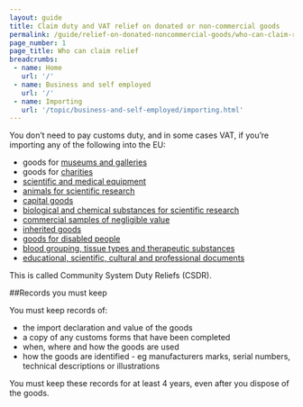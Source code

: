 ```yaml
---
layout: guide
title: Claim duty and VAT relief on donated or non-commercial goods
permalink: /guide/relief-on-donated-noncommercial-goods/who-can-claim-relief.html
page_number: 1
page_title: Who can claim relief
breadcrumbs:
 - name: Home
   url: '/'
 - name: Business and self employed
   url: '/'
 - name: Importing
   url: '/topic/business-and-self-employed/importing.html'   
---
```


You don’t need to pay customs duty, and in some cases VAT, if you’re importing any of the following into the EU:

- goods for [museums and galleries](/duty-vat-relief-importers-educational-scientific-cultural-goods/museums-and-galleries)
- goods for [charities](/duty-vat-relief-importers-educational-scientific-cultural-goods/charities) 
- [scientific and medical equipment](/scientific-instruments)
- [animals for scientific research](/duty-vat-relief-importers-educational-scientific-cultural-goods/animals-for-scientific-research)
- [capital goods](/guide/relief-on-donated-noncommercial-goods/capital-goods.html) 
- [biological and chemical substances for scientific research](/guide/relief-on-donated-noncommercial-goods/biological-chemical-substances-scientific-research.html)
- [commercial samples of negligible value](/guide/relief-on-donated-noncommercial-goods/commercial-samples.html)
- [inherited goods](/guide/relief-on-donated-noncommercial-goods/inherited-goods.html)
- [goods for disabled people](/guide/relief-on-donated-noncommercial-goods/disabled-people.html)
- [blood grouping, tissue types and therapeutic substances](/guide/relief-on-donated-noncommercial-goods/blood-grouping-tissue-types-therapeutic-substances.html)
- [educational, scientific, cultural and professional documents](/guide/relief-on-donated-noncommercial-goods/educational-scientific-cultural-professional-documents.html)

This is called Community System Duty Reliefs (CSDR).

##Records you must keep

You must keep records of:

- the import declaration and value of the goods
- a copy of any customs forms that have been completed
- when, where and how the goods are used
- how the goods are identified - eg manufacturers marks, serial numbers, technical descriptions or illustrations

You must keep these records for at least 4 years, even after you dispose of the goods.

